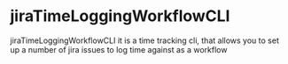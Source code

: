 # jiraTimeLoggingWorkflowCLI
jiraTimeLoggingWorkflowCLI it is a time tracking cli, that allows you to set up a number of jira issues to log time against as a workflow
